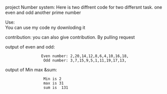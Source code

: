 project Number system:
                   Here is two diffrent code for two differsnt task. one even and odd another prime number


Use:  
       You can use my code ny downloding it

contribution: 
              you can also give contribution. By pulling request

output of even and odd:
                    
                    Even number: 2,20,14,12,8,6,4,10,16,18,
                     Odd number: 3,7,15,9,5,1,11,19,17,13,

output of Min max &sum:  
                         
                     Min is 2 
                     max is 31 
                     sum is  131